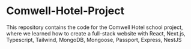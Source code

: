 # Comwell-Hotel-Project
This repository contains the code for the Comwell Hotel school project, where we learned how to create a full-stack website with React, Next.js, Typescript, Tailwind, MongoDB, Mongoose, Passport, Express, NestJS
